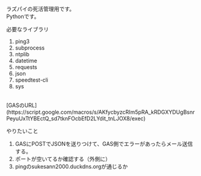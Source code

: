 ラズパイの死活管理用です。<br>
Pythonです。

必要なライブラリ
1. ping3
2. subprocess
3. ntplib
4. datetime
5. requests
6. json
7. speedtest-cli
8. sys
<br>
[GASのURL](https://script.google.com/macros/s/AKfycbyzcRIm5pRA_kRDGXYDUgBsnrPeyuUxTtYBEctQ_sd7tknFOcbEfD2LYdit_tnLJOX8/exec)

やりたいこと
1. GASにPOSTでJSONを送りつけて、GAS側でエラーがあったらメール送信する。
2. ポートが空いてるか確認する（外側に）
3. pingのsukesann2000.duckdns.orgが通じるか